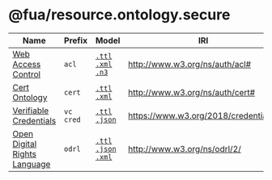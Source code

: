 # @fua/resource.ontology.secure

| Name                                                | Prefix      | Model                                                                                    | IRI                                  |
|-----------------------------------------------------|-------------|------------------------------------------------------------------------------------------|--------------------------------------|
| [Web Access Control](data/acl/README.md)            | `acl`       | [`.ttl`](data/acl/acl.ttl) [`.xml`](data/acl/acl.xml) [`.n3`](data/acl/acl.n3)           | http://www.w3.org/ns/auth/acl#       |
| [Cert Ontology](data/cert/README.md)                | `cert`      | [`.ttl`](data/cert/cert_generated.ttl) [`.xml`](data/cert/cert.xml)                      | http://www.w3.org/ns/auth/cert#      |
| [Verifiable Credentials](data/cred/README.md)       | `vc` `cred` | [`.ttl`](data/cred/cred_fixed.ttl) [`.json`](data/cred/cred.json)                        | https://www.w3.org/2018/credentials# |
| [Open Digital Rights Language](data/odrl/README.md) | `odrl`      | [`.ttl`](data/odrl/odrl.ttl) [`.json`](data/odrl/odrl.json) [`.xml`](data/odrl/odrl.xml) | http://www.w3.org/ns/odrl/2/         |
